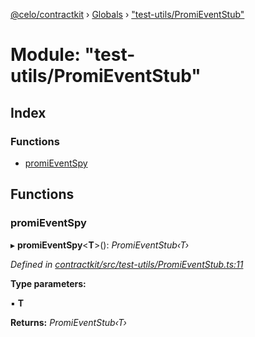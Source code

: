 [@celo/contractkit](../README.md) › [Globals](../globals.md) › ["test-utils/PromiEventStub"](_test_utils_promieventstub_.md)

# Module: "test-utils/PromiEventStub"

## Index

### Functions

* [promiEventSpy](_test_utils_promieventstub_.md#promieventspy)

## Functions

###  promiEventSpy

▸ **promiEventSpy**<**T**>(): *PromiEventStub‹T›*

*Defined in [contractkit/src/test-utils/PromiEventStub.ts:11](https://github.com/celo-org/celo-monorepo/blob/master/packages/sdk/contractkit/src/test-utils/PromiEventStub.ts#L11)*

**Type parameters:**

▪ **T**

**Returns:** *PromiEventStub‹T›*

